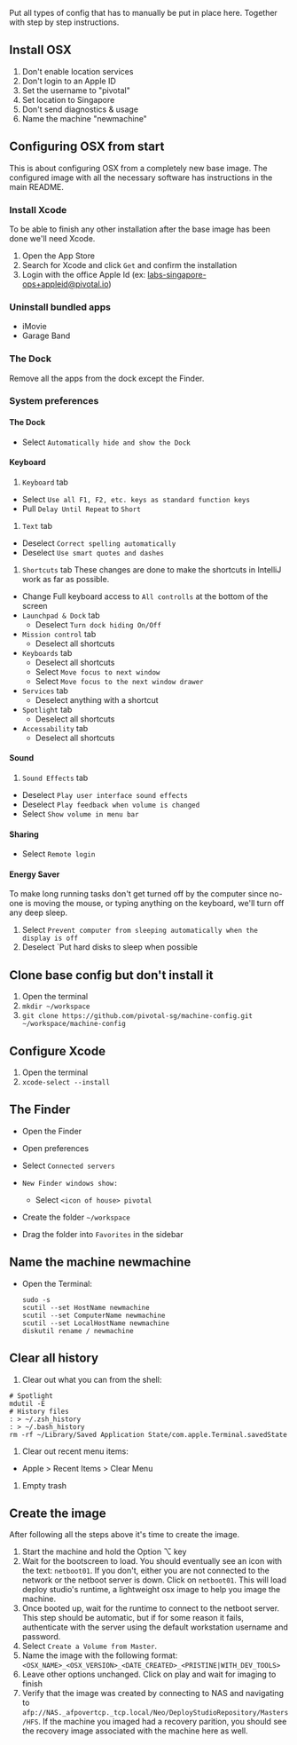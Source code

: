Put all types of config that has to manually be put in place here.
Together with step by step instructions.

## Install OSX

1. Don't enable location services
1. Don't login to an Apple ID
1. Set the username to "pivotal"
1. Set location to Singapore
1. Don't send diagnostics & usage
1. Name the machine "newmachine"

## Configuring OSX from start

This is about configuring OSX from a completely new base image. The configured
image with all the necessary software has instructions in the main README.

### Install Xcode

To be able to finish any other installation after the base image has been done
we'll need Xcode.

1. Open the App Store
1. Search for Xcode and click `Get` and confirm the installation
1. Login with the office Apple Id (ex: labs-singapore-ops+appleid@pivotal.io)

### Uninstall bundled apps

- iMovie
- Garage Band

### The Dock

Remove all the apps from the dock except the Finder.

### System preferences

#### The Dock

- Select `Automatically hide and show the Dock`

#### Keyboard

1. `Keyboard` tab
  - Select `Use all F1, F2, etc. keys as standard function keys`
  - Pull `Delay Until Repeat` to `Short`
1. `Text` tab
  - Deselect `Correct spelling automatically`
  - Deselect `Use smart quotes and dashes`
1. `Shortcuts` tab
  These changes are done to make the shortcuts in IntelliJ work as far as
  possible.

  - Change Full keyboard access to `All controlls` at the bottom of the screen
  - `Launchpad & Dock` tab
    - Deselect `Turn dock hiding On/Off`
  - `Mission control` tab
    - Deselect all shortcuts
  - `Keyboards` tab
    - Deselect all shortcuts
    - Select `Move focus to next window`
    - Select `Move focus to the next window drawer`
  - `Services` tab
    - Deselect anything with a shortcut
  - `Spotlight` tab
    - Deselect all shortcuts
  - `Accessability` tab
    - Deselect all shortcuts

#### Sound

1. `Sound Effects` tab
  - Deselect `Play user interface sound effects`
  - Deselect `Play feedback when volume is changed`
  - Select `Show volume in menu bar`

#### Sharing

- Select `Remote login`

#### Energy Saver

To make long running tasks don't get turned off by the computer since no-one is
moving the mouse, or typing anything on the keyboard, we'll turn off any deep
sleep.

1. Select `Prevent computer from sleeping automatically when the display is
   off`
1. Deselect `Put hard disks to sleep when possible 

## Clone base config but don't install it

1. Open the terminal
1. `mkdir ~/workspace`
1. `git clone https://github.com/pivotal-sg/machine-config.git ~/workspace/machine-config`

## Configure Xcode

1. Open the terminal
1. `xcode-select --install`

## The Finder

- Open the Finder
- Open preferences
- Select `Connected servers`
- `New Finder windows show:`
  - Select `<icon of house> pivotal`

- Create the folder `~/workspace`
- Drag the folder into `Favorites` in the sidebar

## Name the machine newmachine

- Open the Terminal:

  ```shell
  sudo -s
  scutil --set HostName newmachine
  scutil --set ComputerName newmachine
  scutil --set LocalHostName newmachine
  diskutil rename / newmachine
  ```

## Clear all history

1. Clear out what you can from the shell:

  ```shell
  # Spotlight
  mdutil -E
  # History files
  : > ~/.zsh_history
  : > ~/.bash_history
  rm -rf ~/Library/Saved Application State/com.apple.Terminal.savedState
  ```
1. Clear out recent menu items:
  - Apple > Recent Items > Clear Menu
1. Empty trash

## Create the image

After following all the steps above it's time to create the image.

1. Start the machine and hold the Option ⌥ key
1. Wait for the bootscreen to load. You should eventually see an icon with the text: `netboot01`. If you don't, either you are not connected to the network or the netboot server is down. Click on `netboot01`. This will load deploy studio's runtime, a lightweight osx image to help you image the machine.
1. Once booted up, wait for the runtime to connect to the netboot server. This step should be automatic, but if for some reason it fails, authenticate with the server using the default workstation username and password.
1. Select `Create a Volume from Master`.
2. Name the image with the following format: `<OSX_NAME>_<OSX_VERSION>_<DATE_CREATED>_<PRISTINE|WITH_DEV_TOOLS>`
3. Leave other options unchanged. Click on play and wait for imaging to finish
4. Verify that the image was created by connecting to NAS and navigating to `afp://NAS._afpovertcp._tcp.local/Neo/DeployStudioRepository/Masters/HFS`. If the machine you imaged had a recovery parition, you should see the recovery image associated with the machine here as well.

